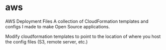 # aws
AWS Deployment Files
A collection of CloudFormation templates and configs I made to make Open Source applications.

Modify cloudformation templates to point to the location of where you host the config files (S3, remote server, etc.)
